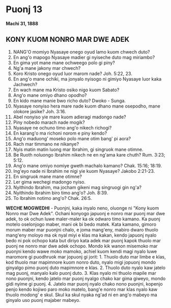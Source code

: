 # Puonj 13
**Machi 31, 1888**

## KONY KUOM NONRO MAR DWE ADEK

1. NANG'O momiyo Nyasaye onego oyud lamo kuom chwech duto?
2. En ang'o mapogo Nyasaye madier gi nyiseche duto mag miriambo?
3. En gima yot mane mane ochweego polo gi piny?
4. Ng'a mane jakony mar chwech?
5. Koro Kristo onego oyud luor marom nade? Joh. 5:22, 23.
6. En ang'o mane ochiki, ma jonyalo nyisogo ni gimiyo Nyasaye luor kaka Jachwech?
7. En wach mane ma Kristo osiko nigo kuom Sabato?
8. Ang'o mane omiyo dhano opodho?
9. En kido mane manie bwo richo duto? Dwoko - Sunga.
10. Nyasaye nonyiso hera mare nade kuom dhano mane osepodho, mane olokore jasike? Joh. 3:16.
11. Abel nonyiso yie mare kuom adieragi madongo nade?
12. Piny nobedo marach nade mogik?
13. Nyasaye ne ochuno timo ang'o nikech richogi?
14. En karang'o ma richoni norom e piny kendo?
15. Ang'o maduong' moseko polo mane otim bang' pi aora?
16. Rach mar timmano ne nikanye?
17. Nyis matin matin luong mar Ibrahim, gi singruok mane otimne.
18. Be Ruoth noluongo Ibrahim nikech ne en ng'ama kare chuth? Rum. 3:23; 5:12.
19. Ang'o mane omiyo nomiye gweth machalo kamano? Chak. 15:16; 18:19.
20. Ing'eyo nade ni Ibrahim ne nigi yie kuom Nyasaye? Jakobo 2:21-23.
21. En singruok mane mane otimne?
22. Ler gima wechegi madongo nyiso.
23. Nyithindo Ibrahim, ma jocham gikeni mag singruogi gin ng'a?
24. Nyithindo Ibrahim biro timo ang'o? Joh. 8:39.
25. To Ibrahim notimo ang'o? Chak. 26:5.

**WECHE MOGWEDHI** - Puonjni, kaka inyalo neno, oluonge ni "Kony kuom Nonro mar Dwe Adek". Ochani konyogo japuonj e nonro mar puonj mar dwe adek, to ok ochun luwe maler-maler ka ok odwaro timo kamano. Ka puonj motelo oselonjogo maber, mani ok bi bedo matek. Kata kamano, gimoro morum maber mar puonjni chalo, e joma mang'eny, mabiro dwaro thuolo mang'eny moloyo ma ok nyal miyi e klas ma kakan, kendo japuonj nyalo bedo ni pok ochopo kata but diriyo kata adek mar puonj kapok thuolo mar puonj ne nonro mar dwe adek ochopo. Mondo kik wanon misemoko mar puonjni kendo wawe moko mamoko, achiel kuom kendi magi nyalo luwe maromore gi puodhruok mar jopuonj gi jorit: 1. Thuolo duto mar limbe e klas, kod thuolo mar mapimnore kuom nonro duto, nyalo migi jopuonj mondo ginyalgo pimo puonj duto mapimnore e klas. 2. Thuolo duto nyalo kaw jatelo mag puonj, manyalo kalo puonj duto. 3. Klas nyalo mi thuolo mapile mar nono puonjni, kendo jatelo mar puonj nyalgo chako kar gima giweyo, mondo gidi nyime gi puonj. 4. Jatelo mar puonj nyalo chako nono puonjni, kopenjo penjo kendo kojiwo paro moko matelo, bang'e nonro mar klas nyalo kaw thuolo modong' e skul. Skul ka skul nyaka ng'ad ni en ang'o mabeyo ma ginyalo uso puonj majaber mabeyo.